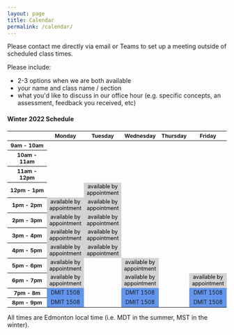 ```yaml
---
layout: page
title: Calendar
permalink: /calendar/
---
```


Please contact me directly via email or Teams to set up a meeting outside of scheduled class times.

Please include:
* 2-3 options when we are both available
* your name and class name / section
* what you'd like to discuss in our office hour (e.g. specific concepts, an assessment, feedback you received, etc)

#### Winter 2022 Schedule ####

<html>
  <style>
    table {font-size: 12.4px; text-align:center;}
    .row-header {width : 80px;}
    .col-header {text-align:center;}
    .appointment {color: black; background-color:#d3d3d3;}
    .dmit1508 { background-color:#6495ed;}
    .anap1525 {background-color:#ed6495;}
    .dmit2028 {background-color:#bc64ed;}
    .comp1017 { background-color:#95ed64;}
  </style>
 <table>
  <thead>
    <tr>
      <th class = "row-header"></th>
      <th class = "col-header">Monday</th>
      <th class = "col-header">Tuesday</th>
      <th class = "col-header">Wednesday</th>
      <th class = "col-header">Thursday</th>
      <th class = "col-header">Friday</th>
    </tr>
  </thead>
  <tbody>
    <tr>
      <th>9am - 10am</th>
      <td></td>
      <td></td>
      <td></td>
      <td></td>
      <td></td>
    </tr>
    <tr>
      <th>10am - 11am</th>
      <td></td>
      <td></td>
      <td></td>
      <td></td>
      <td></td>
    </tr>
    <tr>
      <th>11am - 12pm</th>
      <td></td>
      <td></td>
      <td></td>
      <td></td>
      <td></td>
    </tr>
    <tr>
      <th>12pm - 1pm</th>
      <td></td>
      <td class="appointment">available by appointment</td>
      <td></td>
      <td></td>
      <td></td>
    </tr>
    <tr>
      <th>1pm - 2pm</th>
      <td class="appointment">available by appointment</td>
      <td class="appointment">available by appointment</td>
      <td></td>
      <td></td>
      <td></td>
    </tr>
      <tr>
      <th>2pm - 3pm</th>
      <td class="appointment">available by appointment</td>
      <td class="appointment">available by appointment</td>
      <td></td>
      <td></td>
      <td></td>
    </tr>
      <tr>
      <th>3pm - 4pm</th>
      <td class="appointment">available by appointment</td>
      <td class="appointment">available by appointment</td>
      <td></td>
      <td></td>
      <td></td>
    </tr>
      <tr>
      <th>4pm - 5pm</th>
      <td class="appointment">available by appointment</td>
      <td class="appointment">available by appointment</td>
      <td></td>
      <td></td>
      <td></td>
    </tr>
      <tr>
      <th>5pm - 6pm</th>
      <td class="appointment">available by appointment</td>
      <td></td>
      <td class="appointment">available by appointment</td>
      <td></td>
      <td></td>
    </tr>
      <tr>
      <th>6pm - 7pm</th>
      <td class="appointment">available by appointment</td>
      <td></td>
      <td class="appointment">available by appointment</td>
      <td></td>
      <td class="appointment">available by appointment</td>
    </tr>
    <tr>
      <th>7pm - 8m</th>
      <td class="dmit1508">DMIT 1508</td>
      <td></td>
      <td class="dmit1508">DMIT 1508</td>
      <td></td>
      <td class="dmit1508">DMIT 1508</td>
    </tr>
    <tr>
      <th>8pm - 9pm</th>
      <td class="dmit1508">DMIT 1508</td>
      <td></td>
      <td class="dmit1508">DMIT 1508</td>
      <td></td>
      <td class="dmit1508">DMIT 1508</td>
    </tr>
  </tbody>
</table>
</html>

All times are Edmonton local time (i.e. MDT in the summer, MST in the winter).
